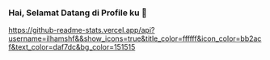 ### Hai, Selamat Datang di Profile ku 👋

https://github-readme-stats.vercel.app/api?username=ilhamshf&&show_icons=true&title_color=ffffff&icon_color=bb2acf&text_color=daf7dc&bg_color=151515

<!--
**ilhamshf/ilhamshf** is a ✨ _special_ ✨ repository because its `README.md` (this file) appears on your GitHub profile.

Here are some ideas to get you started:

- 🔭 I’m currently working on ...
- 🌱 I’m currently learning ...
- 👯 I’m looking to collaborate on ...
- 🤔 I’m looking for help with ...
- 💬 Ask me about ...
- 📫 How to reach me: ...
- 😄 Pronouns: ...
- ⚡ Fun fact: ...
-->
